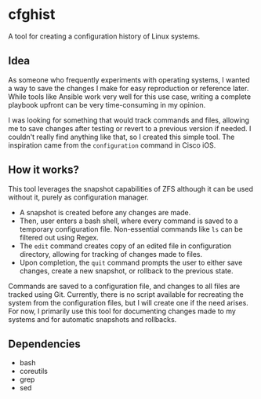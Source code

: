 cfghist
=======
A tool for creating a configuration history of Linux systems.

Idea
----
As someone who frequently experiments with operating systems, I wanted a way to save the changes I make for easy reproduction or reference later.
While tools like Ansible work very well for this use case, writing a complete playbook upfront can be very time-consuming in my opinion.

I was looking for something that would track commands and files, allowing me to save changes after testing or revert to a previous version if needed.
I couldn't really find anything like that, so I created this simple tool. The inspiration came from the `configuration` command in Cisco iOS.

How it works?
-------------
This tool leverages the snapshot capabilities of ZFS although it can be used without it, purely as configuration manager.

- A snapshot is created before any changes are made. 
- Then, user enters a bash shell, where every command is saved to a temporary configuration file. Non-essential commands like `ls` can be filtered out using Regex.
- The `edit` command creates copy of an edited file in configuration directory, allowing for tracking of changes made to files.
- Upon completion, the `quit` command prompts the user to either save changes, create a new snapshot, or rollback to the previous state. 

Commands are saved to a configuration file, and changes to all files are tracked using Git. Currently, there is no script available for recreating the system from the configuration files, but I will create one if the need arises. For now, I primarily use this tool for documenting changes made to my systems and for automatic snapshots and rollbacks.

Dependencies
------------
- bash
- coreutils
- grep
- sed
